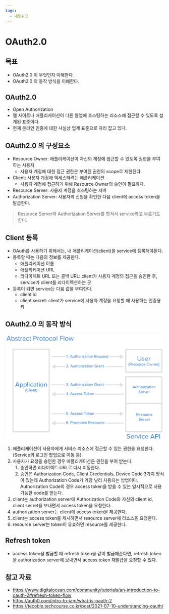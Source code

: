 ```yaml
---
tags:
  - 네트워크
---
```

# OAuth2.0

## 목표

- OAuth2.0 이 무엇인지 이해한다.
- OAuth2.0 의 동작 방식을 이해한다.

## OAuth2.0

- Open Authorization
- 웹 사이트나 애플리케이션이 다른 웹앱에 호스팅하는 리소스에 접근할 수 있도록 설계된 표준이다.
- 현재 온라인 인증에 대한 사실상 업계 표준으로 자리 잡고 있다.

## OAuth2.0 의 구성요소

- Resource Owner: 애플리케이션이 자신의 계정에 접근할 수 있도록 권한을 부여하는 사용자
	- 사용자 계정에 대한 접근 권한은 부여된 권한의 scope로 제한된다.
- Client: 사용자 계정에 액세스하려는 애플리케이션
	- 사용자 계정에 접근하기 위해 Resource Owner의 승인이 필요하다.
- Resource Server: 사용자 계정을 호스팅하는 서버
- Authorization Server: 사용자의 신원을 확인한 다음 client에 access token을 발급한다.

> Resource Server와 Authorization Server를 합쳐서 service라고 부르기도 한다.

## Client 등록

- OAuth를 사용하기 위해서는, 내 애플리케이션(client)을 service에 등록해야된다.
- 등록할 때는 다음의 정보를 제공한다.
	- 애플리케이션 이름
	- 애플리케이션 URL
	- 리다이렉트 URL 또는 콜백 URL: client가 사용자 계정의 접근을 승인한 후, service가 client를 리다이렉션하는 곳
- 등록이 되면 service는 다음 값을 부여한다.
	- client id
	- client secret: client가 service에 사용자 계정을 요청할 때 사용하는 인증용 키
## OAuth2.0 의 동작 방식

![](assets/Pasted%20image%2020240320235806.png)

1. 애플리케이션이 사용자에게 서비스 리소스에 접근할 수 있는 권한을 요청한다. (Service의 로그인 팝업으로 이동 등)
2. 사용자가 요청을 승인한 경우 애플리케이션은 권한을 부여 받는다.
	1. 승인하면 리다이렉트 URL로 다시 이동한다.
	2. 승인은 Authorization Code, Client Credentials, Device Code 3가지 방식이 있는데 Authorization Code가 가장 널리 사용되는 방법이다. Authorization Code의 경우 access token을 받을 수 있는 일시적으로 사용가능한 code를 받는다.
3. client는 authorization server에 Authorization Code와 자신의 client id, client secret을 보내면서 access token을 요청한다.
4. authorization server는 client에 access token을 제공한다.
5. client는 access token를 제시하면서  resource server에 리소스을 요청한다.
6. resource server는 token이 유효하면 resource를 제공한다.

## Refresh token

- access token을 발급할 때 refresh token을 같이 발급해준다면, refresh token을 authorization server에 보내면서 access token 재발급을 요청할 수 있다.

## 참고 자료

- https://www.digitalocean.com/community/tutorials/an-introduction-to-oauth-2#refresh-token-flow
- https://auth0.com/intro-to-iam/what-is-oauth-2
- https://tecoble.techcourse.co.kr/post/2021-07-10-understanding-oauth/
